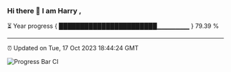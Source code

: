 ### Hi there 👋 I am Harry , 

⏳ Year progress { ███████████████████████▁▁▁▁▁▁▁ } 79.39 %

---

⏰ Updated on Tue, 17 Oct 2023 18:44:24 GMT

![Progress Bar CI](https://github.com/duykhang68/duykhang68/workflows/Progress%20Bar%20CI/badge.svg)
